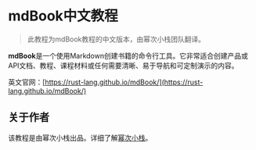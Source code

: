# mdBook中文教程

>此教程为mdBook教程的中文版本，由幂次小栈团队翻译。

**mdBook**是一个使用Markdown创建书籍的命令行工具。它非常适合创建产品或API文档、教程、课程材料或任何需要清晰、易于导航和可定制演示的内容。

英文官网：[https://rust-lang.github.io/mdBook/](https://rust-lang.github.io/mdBook/)


## 关于作者
该教程是由幂次小栈出品。详细了解[幂次小栈](https://doc.mici.tech)。